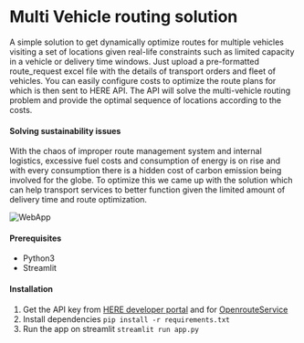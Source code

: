 # Multi Vehicle routing solution

A simple solution to get dynamically optimize routes for multiple vehicles visiting a set of locations given real-life constraints such as limited capacity in a vehicle or delivery time windows. Just upload a pre-formatted route_request excel file with the details of transport orders and fleet of vehicles. You can easily configure costs to optimize the route plans for which is then sent to HERE API. The API will solve the multi-vehicle routing problem and provide the optimal sequence of locations according to the costs.

#### Solving sustainability issues
With the chaos of improper route management system and internal logistics, excessive fuel costs and consumption of energy is on rise and with every consumption there is a hidden cost of carbon emission being involved for the globe. To optimize this we came up with the solution which can help transport services to better function given the limited amount of delivery time and route optimization.

![WebApp](https://i.imgur.com/5RX2ROo.png)


#### Prerequisites
- Python3
- Streamlit

#### Installation
1. Get the API key from [HERE developer portal](https://developer.here.com/) and for [OpenrouteService](https://openrouteservice.org/)
2. Install dependencies
`pip install -r requirements.txt`
3. Run the app on streamlit
`streamlit run app.py`
